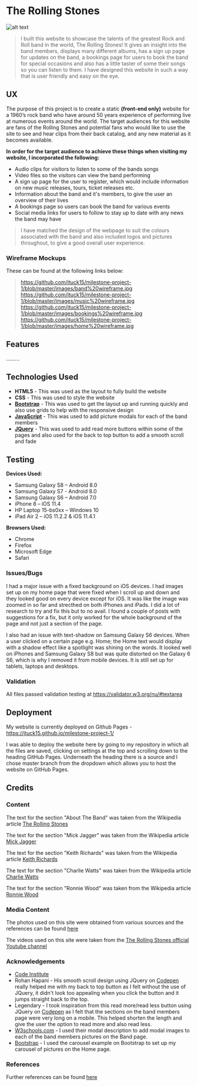 # The Rolling Stones

![alt text](https://github.com/jtuck15/milestone-project-1/blob/master/images/RollingStonesWebsite.PNG "Header Picture on the Homepage")

>I built this website to showcase the talents of the greatest Rock and Roll band in the world, The Rolling Stones! It gives an insight into the band members, displays many different albums, has a sign up page for updates on the band, a bookings page for users to book the band for special occasions and also has a little taster of some their songs so you can listen to them. I have designed this website in such a way that is user friendly and easy on the eye.

## UX

The purpose of this project is to create a static **(front-end only)** website for a 1960’s rock band who have around 50 years experience of performing live at numerous events around the world. The target audiences for this website are fans of the Rolling Stones and potential fans who would like to use the site to see and hear clips from their back catalog, and any new material as it becomes available.

**In order for the target audience to achieve these things when visiting my website, I incorporated the following:**
- Audio clips for visitors to listen to some of the bands songs
- Video files so the visitors can view the band performing
- A sign up page for the user to register, which would include information on new music releases, tours, ticket releases etc.
- Information about the band and it's members, to give the user an overview of their lives
- A bookings page so users can book the band for various events
- Social media links for users to follow to stay up to date with any news the band may have

>I have matched the design of the webpage to suit the colours associated with the band and also included logos and pictures throughout, to give a good overall user experience.

 ### Wireframe Mockups
 
 These can be found at the following links below:

>https://github.com/jtuck15/milestone-project-1/blob/master/images/band%20wireframe.jpg
https://github.com/jtuck15/milestone-project-1/blob/master/images/music%20wireframe.jpg
https://github.com/jtuck15/milestone-project-1/blob/master/images/bookings%20wireframe.jpg
https://github.com/jtuck15/milestone-project-1/blob/master/images/home%20wireframe.jpg

## Features

.........


## Technologies Used

- **HTML5** - This was used as the layout to fully build the website
- **CSS** - This was used to style the website 
- **[Bootstrap](https://getbootstrap.com/docs/3.3/)** - This was used to get the layout up and running quickly and also use grids to help with the responsive design
- **[JavaScript](https://www.javascript.com/)** - This was used to add picture modals for each of the band members
- **[JQuery](https://jquery.com/)** - This was used to add read more buttons within some of the pages and also used for the back to top button to add a smooth scroll and fade

## Testing

**Devices Used:**
- Samsung Galaxy S8 – Android 8.0
-	Samsung Galaxy S7 - Android 8.0
- Samsung Galaxy S6 – Android  7.0
-	iPhone 8 – iOS 11.4
-	HP Laptop 15-bs0xx – Windows 10
-	iPad Air 2 – iOS 11.2.2 & iOS 11.4.1

**Browsers Used:**
-	Chrome 
-	Firefox
-	Microsoft Edge
-	Safari



### Issues/Bugs
I had a major issue with a fixed background on iOS devices. I had images set up on my home page that were fixed when I scroll up and down and they looked good on every device except for iOS. It was like the image was zoomed in so far and strecthed on both iPhones and iPads. I did a lot of research to try and fix this but to no avail. I found a couple of posts with suggestions for a fix, but it only worked for the whole background of the page and not just a section of the page.

I also had an issue with text-shadow on Samsung Galaxy S6 devices. When a user clicked on a certain page e.g. Home; the Home text would display with a shadow effect like a spotlight was shining on the words. It looked well on iPhones and Samsung Galaxy S8 but was quite distorted on the Galaxy 6 S6, which is why I removed it from mobile devices. It is still set up for tablets, laptops and desktops.

### Validation
All files passed validation testing at https://validator.w3.org/nu/#textarea

## Deployment
My website is currently deployed on Github Pages - https://jtuck15.github.io/milestone-project-1/

I was able to deploy the website here by going to my repository in which all the files are saved, clicking on settings at the top and scrolling down to the heading GitHub Pages. Underneath the heading there is a source and I chose master branch from the dropdown which allows you to host the website on GitHub Pages.

## Credits
### Content
The text for the section "About The Band" was taken from the Wikipedia article [The Rolling Stones](https://en.wikipedia.org/wiki/The_Rolling_Stones)

The text for the section "Mick Jagger" was taken from the Wikipedia article [Mick Jagger](https://en.wikipedia.org/wiki/Mick_Jagger)

The text for the section "Keith Richards" was taken from the Wikipedia article [Keith Richards](https://en.wikipedia.org/wiki/Keith_Richards)

The text for the section "Charlie Watts" was taken from the Wikipedia article [Charlie Watts](https://en.wikipedia.org/wiki/Charlie_Watts)

The text for the section "Ronnie Wood" was taken from the Wikipedia article [Ronnie Wood](https://en.wikipedia.org/wiki/Ronnie_Wood)

### Media Content
The photos used on this site were obtained from various sources and the references can be found [here](https://github.com/jtuck15/milestone-project-1/blob/master/references.txt)

The videos used on this site were taken from the [The Rolling Stones official Youtube channel](https://www.youtube.com/channel/UCB_Z6rBg3WW3NL4-QimhC2A)

### Acknowledgements
- [Code Institute](https://www.codeinstitute.net/)
- Rohan Hapani - His smooth scroll design using JQuery on [Codepen](https://codepen.io/desirecode/pen/MJPJqV/) really helped me with my back to top button as I felt without the use of JQuery, it didn't look too appealing when you click the button and it jumps straight back to the top.
- Legendary - I took inspiration from this read more/read less button using JQuery on [Codepen](https://codepen.io/legendaryPower/pen/dvJQvB) as I felt that the sections on the band members page were very long on a mobile. This helped shorten the length and give the user the option to read more and also read less.
- [W3schools.com](https://www.w3schools.com/howto/howto_css_modal_images.asp) - I used their modal description to add modal images to each of the band members pictures on the Band page.
- [Bootstrap](https://getbootstrap.com/docs/3.3/javascript/#carousel) - I used the carousel example on Bootstrap to set up my carousel of pictures on the Home page.

### References
Further references can be found [here](https://github.com/jtuck15/milestone-project-1/blob/master/references.txt)


